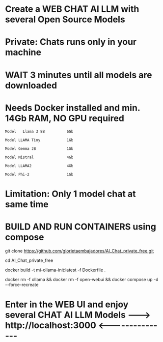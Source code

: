 # Create a WEB CHAT AI LLM with several Open Source Models 
# Private: Chats runs only in your machine
# WAIT 3 minutes until  all models are downloaded    
# Needs Docker installed and min. 14Gb RAM, NO GPU required

    Model   Llama 3 8B          6Gb

    Model LLAMA Tiny            1Gb
 
    Model Gemma 2B              1Gb
 
    Model Mistral               4Gb 
 
    Model LLAMA2                4Gb 
 
    Model Phi-2                 1Gb 
 
# Limitation: Only 1 model chat at same time  

# BUILD AND RUN CONTAINERS using compose 

git clone https://github.com/glorietaembajadores/AI_Chat_private_free.git

cd AI_Chat_private_free

docker build -t mi-ollama-init:latest -f Dockerfile .

docker rm -f ollama && docker rm -f open-webui && docker compose up -d --force-recreate


# Enter in the WEB UI and enjoy several CHAT AI LLM Models  --->  http://localhost:3000  <---------------


